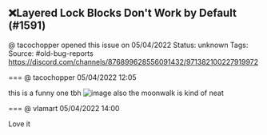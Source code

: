 ## ❌Layered Lock Blocks Don't Work by Default (#1591)
@ tacochopper opened this issue on 05/04/2022
Status: unknown
Tags: 
Source: #old-bug-reports https://discord.com/channels/876899628556091432/971382100227919972


=== @ tacochopper 05/04/2022 12:05

this is a funny one tbh
![image](https://cdn.discordapp.com/attachments/971382100227919972/971382105684721684/zelda_D2gdDod2EZ.gif?ex=65e85c15&is=65d5e715&hm=7bb8c23ed67b2ade70c3ab2c8fa6b2e74baa9a517bb7824b0dcd8ca200c9dd56&)
also the moonwalk is kind of neat

=== @ vlamart 05/04/2022 14:00

Love it
